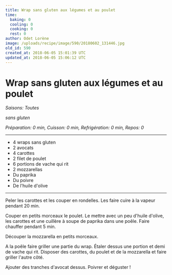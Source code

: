 ```yaml
---
title: Wrap sans gluten aux légumes et au poulet
time:
  baking: 0
  cooling: 0
  cooking: 0
  rest: 0
author: Odet Lorène
image: /uploads/recipe/image/590/20180602_131446.jpg
old_id: 590
created_at: 2018-06-05 15:01:39 UTC
updated_at: 2018-06-05 15:06:12 UTC
---
```


# Wrap sans gluten aux légumes et au poulet

_Saisons: Toutes_

_sans gluten_

_Préparation: 0 min, Cuisson: 0 min, Refrigération: 0 min, Repos: 0_

---

- 4 wraps sans gluten
- 2 avocats
- 4 carottes
- 2 filet de poulet
- 6 portions de vache qui rit
- 2 mozzarellas
- Du paprika
- Du poivre
- De l'huile d'olive

---

Peler les carottes et les couper en rondelles. Les faire cuire à la vapeur pendant 20 min.

Couper en petits morceaux le poulet. Le mettre avec un peu d'huile d'olive, les carottes et une cuillère à soupe de paprika dans une poêle. Faire chauffer pendant 5 min.

Découper la mozzarella en petits morceaux.

A la poêle faire griller une partie du wrap. Étaler dessus une portion et demi de vache qui rit. Disposer des carottes, du poulet et de la mozzarella et faire griller l'autre côté.

Ajouter des tranches d'avocat dessus. Poivrer et déguster !
